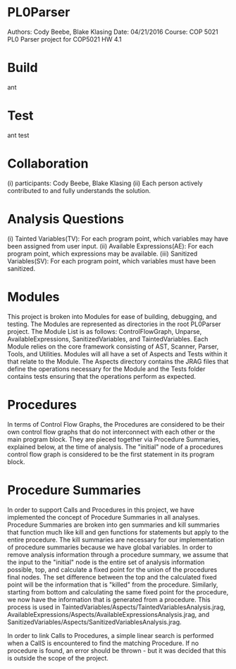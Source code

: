 # PL0Parser
Authors: Cody Beebe, Blake Klasing
Date: 04/21/2016
Course: COP 5021
PL0 Parser project for COP5021 HW 4.1

# Build
ant

# Test
ant test

# Collaboration
(i) participants: Cody Beebe, Blake Klasing
(ii) Each person actively contributed to and fully understands the solution.

# Analysis Questions
(i) Tainted Variables(TV): For each program point, which variables may have been assigned from user input.
(ii) Available Expressions(AE): For each program point, which expressions may be available.
(iii) Sanitized Variables(SV): For each program point, which variables must have been sanitized.

# Modules
This project is broken into Modules for ease of building, debugging, and testing. The Modules are represented as directories in the root PL0Parser project. The Module List is as follows: ControlFlowGraph, Unparse, AvailableExpressions, SanitizedVariables, and TaintedVariables. Each Module relies on the core framework consisting of AST, Scanner, Parser, Tools, and Utilities. Modules will all have a set of Aspects and Tests within it that relate to the Module. The Aspects directory contains the JRAG files that define the operations necessary for the Module and the Tests folder contains tests ensuring that the operations perform as expected.

# Procedures
In terms of Control Flow Graphs, the Procedures are considered to be their own control flow graphs that do not interconnect with each other or the main program block. They are pieced together via Procedure Summaries, explained below, at the time of analysis. The "initial" node of a procedures control flow graph is considered to be the first statement in its program block.

# Procedure Summaries
In order to support Calls and Procedures in this project, we have implemented the concept of Procedure Summaries in all analyses. Procedure Summaries are broken into gen summaries and kill summaries that function much like kill and gen functions for statements but apply to the entire procedure. The kill summaries are necessary for our implementation of procedure summaries because we have global variables. In order to remove analysis information through a procedure summary, we assume that the input to the "initial" node is the entire set of analysis information possible, top, and calculate a fixed point for the union of the procedures final nodes. The set difference between the top and the calculated fixed point will be the information that is "killed" from the procedure. Similarly, starting from bottom and calculating the same fixed point for the procedure, we now have the information that is generated from a procedure. This process is used in TaintedVariables/Aspects/TaintedVariablesAnalysis.jrag, AvailableExpressions/Aspects/AvailableExpressionsAnalysis.jrag, and SanitizedVariables/Aspects/SanitizedVariablesAnalysis.jrag.

In order to link Calls to Procedures, a simple linear search is performed when a CallS is encountered to find the matching Procedure. If no procedure is found, an error should be thrown - but it was decided that this is outside the scope of the project.
